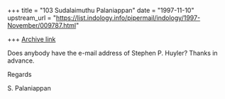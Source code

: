 +++
title = "103 Sudalaimuthu Palaniappan"
date = "1997-11-10"
upstream_url = "https://list.indology.info/pipermail/indology/1997-November/009787.html"

+++
[Archive link](https://list.indology.info/pipermail/indology/1997-November/009787.html)

Does anybody have the e-mail address of Stephen P. Huyler?  Thanks in
advance.

Regards

S. Palaniappan



